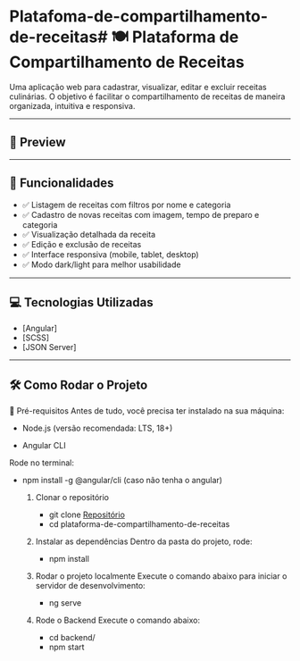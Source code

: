 # Platafoma-de-compartilhamento-de-receitas# 🍽️ Plataforma de Compartilhamento de Receitas

Uma aplicação web para cadastrar, visualizar, editar e excluir receitas culinárias. O objetivo é facilitar o compartilhamento de receitas de maneira organizada, intuitiva e responsiva.

---

## 📸 Preview

---

## 🚀 Funcionalidades

- ✅ Listagem de receitas com filtros por nome e categoria
- ✅ Cadastro de novas receitas com imagem, tempo de preparo e categoria
- ✅ Visualização detalhada da receita
- ✅ Edição e exclusão de receitas
- ✅ Interface responsiva (mobile, tablet, desktop)
- ✅ Modo dark/light para melhor usabilidade

---

## 💻 Tecnologias Utilizadas

- [Angular]
- [SCSS]
- [JSON Server] 

---

## 🛠️ Como Rodar o Projeto
🔧 Pré-requisitos
Antes de tudo, você precisa ter instalado na sua máquina:

- Node.js (versão recomendada: LTS, 18+)

- Angular CLI

Rode no terminal: 
- npm install -g @angular/cli (caso não tenha o angular)

  1. Clonar o repositório
       - git clone [Repositório](https://github.com/davimaciel023/Platafoma-de-compartilhamento-de-receitas.git)
       - cd plataforma-de-compartilhamento-de-receitas
  2. Instalar as dependências
     Dentro da pasta do projeto, rode:
     - npm install
       

  3. Rodar o projeto localmente
     Execute o comando abaixo para iniciar o servidor de desenvolvimento:
     - ng serve
    
  4. Rode o Backend
     Execute o comando abaixo:
     - cd backend/
     - npm start
